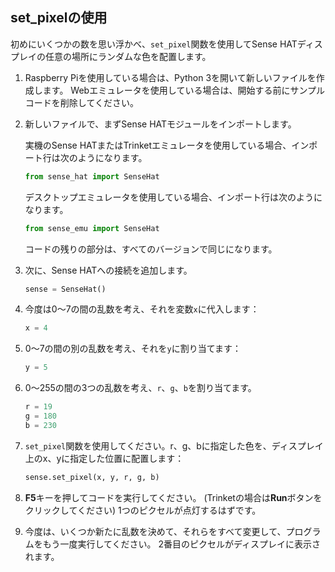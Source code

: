 ## set_pixelの使用

初めにいくつかの数を思い浮かべ、`set_pixel`関数を使用してSense HATディスプレイの任意の場所にランダムな色を配置します。

1. Raspberry Piを使用している場合は、Python 3を開いて新しいファイルを作成します。 Webエミュレータを使用している場合は、開始する前にサンプルコードを削除してください。

2. 新しいファイルで、まずSense HATモジュールをインポートします。
    
    実機のSense HATまたはTrinketエミュレータを使用している場合、インポート行は次のようになります。
    
    ```python
    from sense_hat import SenseHat
    ```

    デスクトップエミュレータを使用している場合、インポート行は次のようになります。

    ```python
    from sense_emu import SenseHat
    ```

    コードの残りの部分は、すべてのバージョンで同じになります。

3. 次に、Sense HATへの接続を追加します。
    
    ```python
    sense = SenseHat()
    ```

4. 今度は0～7の間の乱数を考え、それを変数`x`に代入します：
    
    ```python
    x = 4
    ```

5. 0～7の間の別の乱数を考え、それを`y`に割り当てます：
    
    ```python
    y = 5
    ```

6. 0〜255の間の3つの乱数を考え、`r`、`g`、`b`を割り当てます。
    
    ```python
    r = 19
    g = 180
    b = 230
    ```

7. `set_pixel`関数を使用してください。r、g、bに指定した色を、ディスプレイ上のx、yに指定した位置に配置します：
    
    ```python
    sense.set_pixel(x, y, r, g, b)
    ```

8. **F5**キーを押してコードを実行してください。 (Trinketの場合は**Run**ボタンをクリックしてください) 1つのピクセルが点灯するはずです。

9. 今度は、いくつか新たに乱数を決めて、それらをすべて変更して、プログラムをもう一度実行してください。 2番目のピクセルがディスプレイに表示されます。
